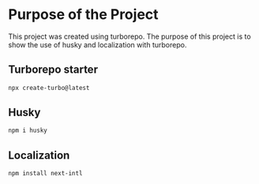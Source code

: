 # Purpose of the Project
This project was created using turborepo. The purpose of this project is to show the use of husky and localization with turborepo.

## Turborepo starter

```sh
npx create-turbo@latest
```

## Husky 

```sh
npm i husky
```

## Localization

```sh
npm install next-intl
```